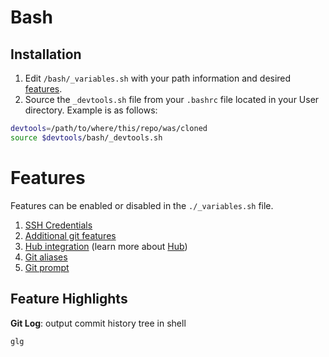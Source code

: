 # Bash

## Installation

1. Edit `/bash/_variables.sh` with your path information and desired [features](#features).
1. Source the `_devtools.sh` file from your `.bashrc` file located in your User directory. Example is as follows:

```bash
devtools=/path/to/where/this/repo/was/cloned
source $devtools/bash/_devtools.sh
```

# Features
Features can be enabled or disabled in the `./_variables.sh` file.

1. [SSH Credentials](/features/ssh-credentials)
1. [Additional git features](features/additional-git-functionality)
1. [Hub integration](features/hub-integration) (learn more about [Hub](https://hub.github.com/))
1. [Git aliases](/features/git-alias)
1. [Git prompt](/features/git-prompt)

## Feature Highlights

**Git Log**: output commit history tree in shell
```bash
glg
```
